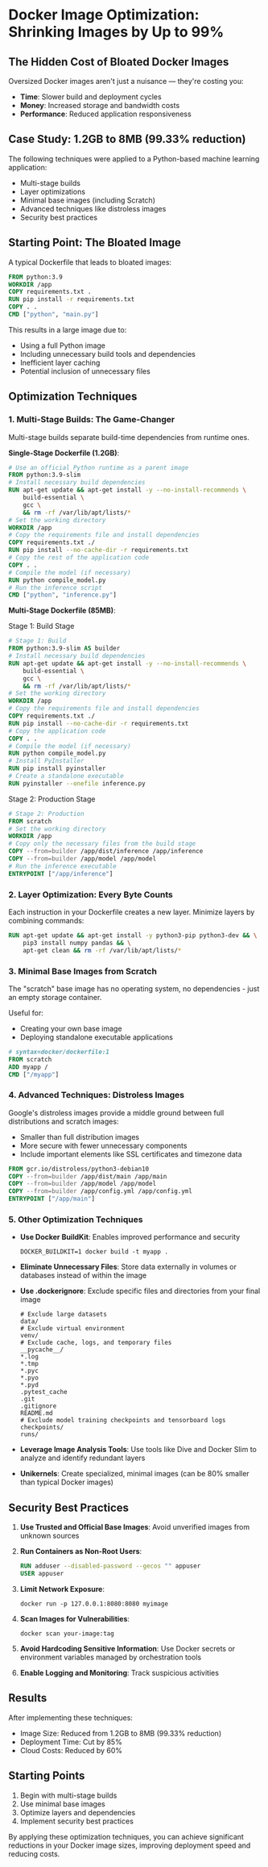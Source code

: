 # Docker Image Optimization: Shrinking Images by Up to 99%

## The Hidden Cost of Bloated Docker Images

Oversized Docker images aren't just a nuisance — they're costing you:

- **Time**: Slower build and deployment cycles
- **Money**: Increased storage and bandwidth costs
- **Performance**: Reduced application responsiveness

## Case Study: 1.2GB to 8MB (99.33% reduction)

The following techniques were applied to a Python-based machine learning application:
- Multi-stage builds
- Layer optimizations
- Minimal base images (including Scratch)
- Advanced techniques like distroless images
- Security best practices

## Starting Point: The Bloated Image

A typical Dockerfile that leads to bloated images:

```dockerfile
FROM python:3.9
WORKDIR /app
COPY requirements.txt .
RUN pip install -r requirements.txt
COPY . .
CMD ["python", "main.py"]
```

This results in a large image due to:
- Using a full Python image
- Including unnecessary build tools and dependencies
- Inefficient layer caching
- Potential inclusion of unnecessary files

## Optimization Techniques

### 1. Multi-Stage Builds: The Game-Changer

Multi-stage builds separate build-time dependencies from runtime ones.

**Single-Stage Dockerfile (1.2GB)**:
```dockerfile
# Use an official Python runtime as a parent image
FROM python:3.9-slim
# Install necessary build dependencies
RUN apt-get update && apt-get install -y --no-install-recommends \
    build-essential \
    gcc \
    && rm -rf /var/lib/apt/lists/*
# Set the working directory
WORKDIR /app
# Copy the requirements file and install dependencies
COPY requirements.txt ./
RUN pip install --no-cache-dir -r requirements.txt
# Copy the rest of the application code
COPY . .
# Compile the model (if necessary)
RUN python compile_model.py
# Run the inference script
CMD ["python", "inference.py"]
```

**Multi-Stage Dockerfile (85MB)**:

Stage 1: Build Stage
```dockerfile
# Stage 1: Build
FROM python:3.9-slim AS builder
# Install necessary build dependencies
RUN apt-get update && apt-get install -y --no-install-recommends \
    build-essential \
    gcc \
    && rm -rf /var/lib/apt/lists/*
# Set the working directory
WORKDIR /app
# Copy the requirements file and install dependencies
COPY requirements.txt ./
RUN pip install --no-cache-dir -r requirements.txt
# Copy the application code
COPY . .
# Compile the model (if necessary)
RUN python compile_model.py
# Install PyInstaller
RUN pip install pyinstaller
# Create a standalone executable
RUN pyinstaller --onefile inference.py
```

Stage 2: Production Stage
```dockerfile
# Stage 2: Production
FROM scratch
# Set the working directory
WORKDIR /app
# Copy only the necessary files from the build stage
COPY --from=builder /app/dist/inference /app/inference
COPY --from=builder /app/model /app/model
# Run the inference executable
ENTRYPOINT ["/app/inference"]
```

### 2. Layer Optimization: Every Byte Counts

Each instruction in your Dockerfile creates a new layer. Minimize layers by combining commands:

```dockerfile
RUN apt-get update && apt-get install -y python3-pip python3-dev && \
    pip3 install numpy pandas && \
    apt-get clean && rm -rf /var/lib/apt/lists/*
```

### 3. Minimal Base Images from Scratch

The "scratch" base image has no operating system, no dependencies - just an empty storage container.

Useful for:
- Creating your own base image
- Deploying standalone executable applications

```dockerfile
# syntax=docker/dockerfile:1
FROM scratch
ADD myapp /
CMD ["/myapp"]
```

### 4. Advanced Techniques: Distroless Images

Google's distroless images provide a middle ground between full distributions and scratch images:
- Smaller than full distribution images
- More secure with fewer unnecessary components
- Include important elements like SSL certificates and timezone data

```dockerfile
FROM gcr.io/distroless/python3-debian10
COPY --from=builder /app/dist/main /app/main
COPY --from=builder /app/model /app/model
COPY --from=builder /app/config.yml /app/config.yml
ENTRYPOINT ["/app/main"]
```

### 5. Other Optimization Techniques

- **Use Docker BuildKit**: Enables improved performance and security
  ```
  DOCKER_BUILDKIT=1 docker build -t myapp .
  ```

- **Eliminate Unnecessary Files**: Store data externally in volumes or databases instead of within the image

- **Use .dockerignore**: Exclude specific files and directories from your final image
  ```
  # Exclude large datasets
  data/
  # Exclude virtual environment
  venv/
  # Exclude cache, logs, and temporary files
  __pycache__/
  *.log
  *.tmp
  *.pyc
  *.pyo
  *.pyd
  .pytest_cache
  .git
  .gitignore
  README.md
  # Exclude model training checkpoints and tensorboard logs
  checkpoints/
  runs/
  ```

- **Leverage Image Analysis Tools**: Use tools like Dive and Docker Slim to analyze and identify redundant layers

- **Unikernels**: Create specialized, minimal images (can be 80% smaller than typical Docker images)

## Security Best Practices

1. **Use Trusted and Official Base Images**: Avoid unverified images from unknown sources

2. **Run Containers as Non-Root Users**:
   ```dockerfile
   RUN adduser --disabled-password --gecos "" appuser
   USER appuser
   ```

3. **Limit Network Exposure**:
   ```
   docker run -p 127.0.0.1:8080:8080 myimage
   ```

4. **Scan Images for Vulnerabilities**:
   ```
   docker scan your-image:tag
   ```

5. **Avoid Hardcoding Sensitive Information**: Use Docker secrets or environment variables managed by orchestration tools

6. **Enable Logging and Monitoring**: Track suspicious activities

## Results

After implementing these techniques:
- Image Size: Reduced from 1.2GB to 8MB (99.33% reduction)
- Deployment Time: Cut by 85%
- Cloud Costs: Reduced by 60%

## Starting Points

1. Begin with multi-stage builds
2. Use minimal base images
3. Optimize layers and dependencies
4. Implement security best practices

By applying these optimization techniques, you can achieve significant reductions in your Docker image sizes, improving deployment speed and reducing costs.
